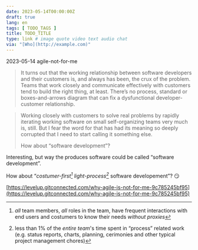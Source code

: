 ```yaml
---
date: 2023-05-14T00:00:00Z
draft: true
lang: en
tags: [ TODO_TAGS ]
title: TODO_TITLE
type: link # image quote video text audio chat
via: "[Who](http://example.com)"
---
```



2023-05-14 agile-not-for-me


> It turns out that the working relationship between software developers and their customers is, and always has been, the crux of the problem. Teams that work closely and communicate effectively with customers tend to build the right thing, at least. There’s no process, standard or boxes-and-arrows diagram that can fix a dysfunctional developer-customer relationship.

> Working closely with customers to solve real problems by rapidly iterating working software on small self-organizing teams very much is, still. But I fear the word for that has had its meaning so deeply corrupted that I need to start calling it something else.
>
> How about “software development”?

Interesting, but way the produces software could be called “software development”.

How about “*costumer-first[^1]* *light-process[^2]* software developement”? 😏

[^1]: *all* team members, *all* roles in the team, have frequent interactions with end users and costumers to know their needs *without proxies*

[^2]: less than 1% of the *entire team*'s time spent in “process” related work (e.g. status reports, charts, planning, cerimonies and other typical project management chores)

[https://levelup.gitconnected.com/why-agile-is-not-for-me-9c785245bf95](https://levelup.gitconnected.com/why-agile-is-not-for-me-9c785245bf95)

